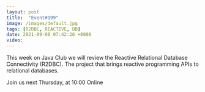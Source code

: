 ```yaml
---
layout: post
title:  "Event#199"
image: /images/default.jpg
tags: [R2DBC, REACTIVE, DB]
date: 2021-09-08 07:42:26 +0000
video: 
---
```


This week on Java Club we will review the Reactive Relational Database Connectivity (R2DBC). The project that brings reactive programming APIs to relational databases.

Join us next Thursday, at 10:00 Online
